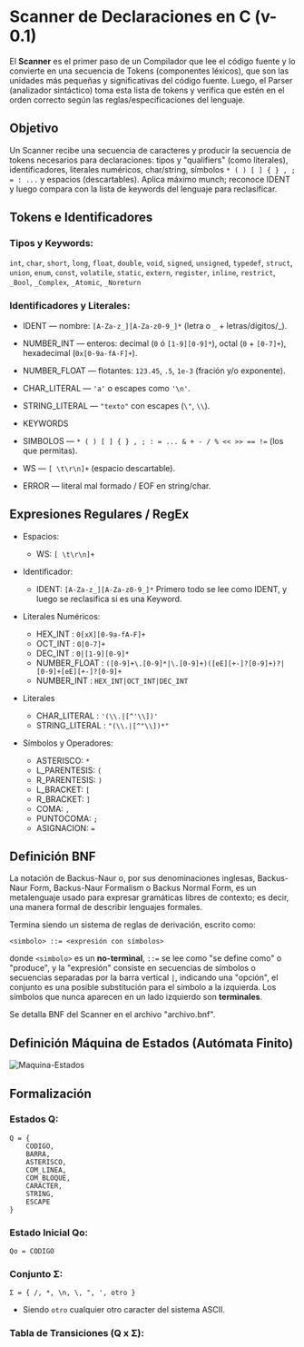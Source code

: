 # Scanner de Declaraciones en C (v-0.1)

El **Scanner** es el primer paso de un Compilador que lee el código fuente y lo convierte en una secuencia de Tokens (componentes léxicos), que son las unidades más pequeñas y significativas del código fuente. Luego, el Parser (analizador sintáctico) toma esta lista de tokens y verifica que estén en el orden correcto según las reglas/especificaciones del lenguaje.

## Objetivo

Un Scanner recibe una secuencia de caracteres y producir la secuencia de tokens necesarios para declaraciones: tipos y "qualifiers" (como literales), identificadores, literales numéricos, char/string, símbolos `* ( ) [ ] { } , ; = : ...` y espacios (descartables). Aplica máximo munch; reconoce IDENT y luego compara con la lista de keywords del lenguaje para reclasificar.

## Tokens e Identificadores

### Tipos y Keywords:

`int`, `char`, `short`, `long`, `float`, `double`, `void`, `signed`, `unsigned`, `typedef`, `struct`, `union`, `enum`, `const`, `volatile`, `static`, `extern`, `register`, `inline`, `restrict`, `_Bool`, `_Complex`, `_Atomic`, `_Noreturn`

### Identificadores y Literales:

- IDENT — nombre: `[A-Za-z_][A-Za-z0-9_]*` (letra o `_` + letras/dígitos/_).

- NUMBER_INT — enteros: decimal (`0` ó `[1-9][0-9]*`), octal (`0` + `[0-7]+`), hexadecimal (`0x[0-9a-fA-F]+`).

- NUMBER_FLOAT — flotantes: `123.45`, `.5`, `1e-3` (fración y/o exponente).

- CHAR_LITERAL — `'a'` o escapes como `'\n'`.

- STRING_LITERAL — `"texto"` con escapes (`\"`, `\\`).

- KEYWORDS 

- SIMBOLOS — `* ( ) [ ] { } , ; : = ... & + - / % << >> == !=` (los que permitas).

- WS — `[ \t\r\n]+` (espacio descartable).

- ERROR — literal mal formado / EOF en string/char.

## Expresiones Regulares / RegEx

* Espacios:
    - WS: `[ \t\r\n]+`

* Identificador:
    - IDENT: `[A-Za-z_][A-Za-z0-9_]*`
Primero todo se lee como IDENT, y luego se reclasifica si es una Keyword.

* Literales Numéricos:
    - HEX_INT : `0[xX][0-9a-fA-F]+`
    - OCT_INT : `0[0-7]+`
    - DEC_INT : `0|[1-9][0-9]*`
    - NUMBER_FLOAT : `([0-9]+\.[0-9]*|\.[0-9]+)([eE][+-]?[0-9]+)?|[0-9]+[eE][+-]?[0-9]+`
    - NUMBER_INT : `HEX_INT|OCT_INT|DEC_INT`

* Literales
    - CHAR_LITERAL : `'(\\.|[^'\\])'`
    - STRING_LITERAL : `"(\\.|[^"\\])*"`

* Símbolos y Operadores:
    - ASTERISCO: `*`
    - L_PARENTESIS: `(`
    - R_PARENTESIS: `)`
    - L_BRACKET: `[`
    - R_BRACKET: `]`
    - COMA: `,`
    - PUNTOCOMA: `;`
    - ASIGNACION: `=`

## Definición BNF

La notación de Backus-Naur o, por sus denominaciones inglesas, Backus-Naur Form, Backus-Naur Formalism o Backus Normal Form, es un metalenguaje usado para expresar gramáticas libres de contexto; es decir, una manera formal de describir lenguajes formales.

Termina siendo un sistema de reglas de derivación, escrito como:
```
<simbolo> ::= <expresión con símbolos>
```
donde `<simbolo>` es un **no-terminal**, `::=` se lee como "se define como" o "produce", y la "expresión" consiste en secuencias de símbolos o secuencias separadas por la barra vertical `|`, indicando una "opción", el conjunto es una posible substitución para el símbolo a la izquierda. Los símbolos que nunca aparecen en un lado izquierdo son **terminales**.

Se detalla BNF del Scanner en el archivo "archivo.bnf".

## Definición Máquina de Estados (Autómata Finito)

![Maquina-Estados](https://i.postimg.cc/6Qv4MSW7/maquina-estado-scanner.png)

## Formalización

### Estados **Q**:
```
Q = {
    CODIGO,
    BARRA,
    ASTERISCO,
    COM_LINEA,
    COM_BLOQUE,
    CARACTER,
    STRING,
    ESCAPE
}
```

### Estado Inicial **Qo**:
```
Qo = CODIGO
```

### Conjunto **Σ**:
```
Σ = { /, *, \n, \, ", ', otro }
```
* Siendo `otro` cualquier otro caracter del sistema ASCII.

### Tabla de Transiciones (**Q x Σ**):
